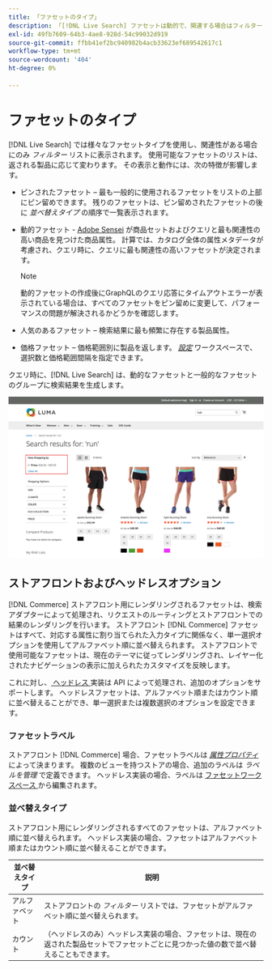 ```yaml
---
title: 「ファセットのタイプ」
description: 「[!DNL Live Search] ファセットは動的で、関連する場合はフィルターリストに表示されます。」
exl-id: 49fb7609-64b3-4ae8-928d-54c99032d919
source-git-commit: ffbb41ef2bc940982b4acb33623ef689542617c1
workflow-type: tm+mt
source-wordcount: '404'
ht-degree: 0%

---
```


# ファセットのタイプ

[!DNL Live Search] では様々なファセットタイプを使用し、関連性がある場合にのみ *フィルター* リストに表示されます。 使用可能なファセットのリストは、返される製品に応じて変わります。 その表示と動作には、次の特徴が影響します。

* ピンされたファセット – 最も一般的に使用されるファセットをリストの上部にピン留めできます。 残りのファセットは、ピン留めされたファセットの後に *並べ替えタイプ* の順序で一覧表示されます。
* 動的ファセット - [Adobe Sensei](https://www.adobe.com/sensei.html) が商品セットおよびクエリと最も関連性の高い商品を見つけた商品属性。 計算では、カタログ全体の属性メタデータが考慮され、クエリ時に、クエリに最も関連性の高いファセットが決定されます。

  >[!NOTE]
  >
  >動的ファセットの作成後にGraphQLのクエリ応答にタイムアウトエラーが表示されている場合は、すべてのファセットをピン留めに変更して、パフォーマンスの問題が解決されるかどうかを確認します。

* 人気のあるファセット – 検索結果に最も頻繁に存在する製品属性。
* 価格ファセット – 価格範囲別に製品を返します。 [*設定*](settings.md) ワークスペースで、選択数と価格範囲間隔を指定できます。

クエリ時に、[!DNL Live Search] は、動的なファセットと一般的なファセットのグループに検索結果を生成します。

![ ファセット – 価格 ](assets/storefront-search-results-run-price.png)

## ストアフロントおよびヘッドレスオプション

[!DNL Commerce] ストアフロント用にレンダリングされるファセットは、検索アダプターによって処理され、リクエストのルーティングとストアフロントでの結果のレンダリングを行います。 ストアフロント [!DNL Commerce] ファセットはすべて、対応する属性に割り当てられた入力タイプに関係なく、単一選択オプションを使用してアルファベット順に並べ替えられます。 ストアフロントで使用可能なファセットは、現在のテーマに従ってレンダリングされ、レイヤー化されたナビゲーションの表示に加えられたカスタマイズを反映します。

これに対し、[ ヘッドレス ](https://developer.adobe.com/commerce/php/architecture/technical-vision/web-api/) 実装は API によって処理され、追加のオプションをサポートします。 ヘッドレスファセットは、アルファベット順またはカウント順に並べ替えることができ、単一選択または複数選択のオプションを設定できます。

### ファセットラベル

ストアフロント [!DNL Commerce] 場合、ファセットラベルは [*属性プロパティ*](https://experienceleague.adobe.com/docs/commerce-admin/catalog/product-attributes/create/attribute-product-create.html) によって決まります。 複数のビューを持つストアの場合、追加のラベルは *ラベルを管理* で定義できます。 ヘッドレス実装の場合、ラベルは [ ファセットワークスペース ](faceting-workspace.md) から編集されます。

### 並べ替えタイプ

ストアフロント用にレンダリングされるすべてのファセットは、アルファベット順に並べ替えられます。 ヘッドレス実装の場合、ファセットはアルファベット順またはカウント順に並べ替えることができます。

| 並べ替えタイプ | 説明 |
|--- |--- |
| アルファベット | ストアフロントの *フィルター* リストでは、ファセットがアルファベット順に並べ替えられます。 |
| カウント | （ヘッドレスのみ）ヘッドレス実装の場合、ファセットは、現在の返された製品セットでファセットごとに見つかった値の数で並べ替えることもできます。 |
